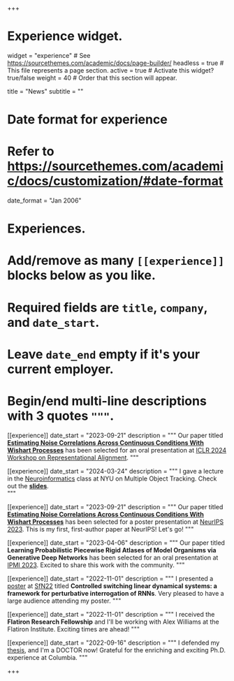 +++
# Experience widget.
widget = "experience"  # See https://sourcethemes.com/academic/docs/page-builder/
headless = true  # This file represents a page section.
active = true  # Activate this widget? true/false
weight = 40  # Order that this section will appear.

title = "News"
subtitle = ""

# Date format for experience
#   Refer to https://sourcethemes.com/academic/docs/customization/#date-format
date_format = "Jan 2006"

# Experiences.
#   Add/remove as many `[[experience]]` blocks below as you like.
#   Required fields are `title`, `company`, and `date_start`.
#   Leave `date_end` empty if it's your current employer.
#   Begin/end multi-line descriptions with 3 quotes `"""`.

[[experience]]
  date_start = "2023-09-21"
  description = """
  Our paper titled  <a href="https://openreview.net/forum?id=Fykvxdv2I8"><b>Estimating Noise Correlations Across Continuous Conditions With Wishart Processes</b></a> has been selected for an oral presentation at <a href="https://representational-alignment.github.io/">ICLR 2024 Workshop on Representational Alignment</a>.
  """
  
[[experience]]
  date_start = "2024-03-24"
  description = """
  I gave a lecture in the <a href="https://www.neuroinformaticslab.com/neuroinformatics-cs-gy-9223">Neuroinformatics</a> class at NYU on Multiple Object Tracking. Check out the <a href="https://docs.google.com/presentation/d/16QsMRqksIC4zh3QINLC6Uq71VYe9F5R20Em420EBsl0/edit?usp=sharing"><b>slides</b></a>.  
  """

[[experience]]
  date_start = "2023-09-21"
  description = """
  Our paper titled  <a href="https://arxiv.org/abs/2308.11824"><b>Estimating Noise Correlations Across Continuous Conditions With Wishart Processes</b></a> has been selected for a poster presentation at <a href="https://neurips.cc/">NeurIPS 2023</a>. This is my first, first-author paper at NeurIPS! Let's go!
  """
  
[[experience]]
  date_start = "2023-04-06"
  description = """
  Our paper titled  <b>Learning Probabilistic Piecewise Rigid Atlases of Model Organisms via Generative Deep Networks</b> has been selected for an oral presentation at <a href="https://www.ipmi2023.org/en/">IPMI 2023</a>. Excited to share this work with the community.
  """

[[experience]]
  date_start = "2022-11-01"
  description = """
  I presented a <a href="https://www.abstractsonline.com/pp8/#!/10619/presentation/77839">poster</a> at <a href="https://www.sfn.org/meetings/neuroscience-2022">SfN22</a> titled <b>Controlled switching linear dynamical systems: a framework for perturbative interrogation of RNNs</b>. Very pleased to have a large audience attending my poster.
  """
  
[[experience]]
  date_start = "2022-11-01"
  description = """
  I received the <b>Flatiron Research Fellowship</b> and I'll be working with Alex Williams at the Flatiron Institute. Exciting times are ahead!
  """
  
[[experience]]
  date_start = "2022-09-16"
  description = """
  I defended my <a href="https://academiccommons.columbia.edu/doi/10.7916/nf9r-5534">thesis</a>, and I'm a DOCTOR now! Grateful for the enriching and exciting Ph.D. experience at Columbia.
  """
  
+++